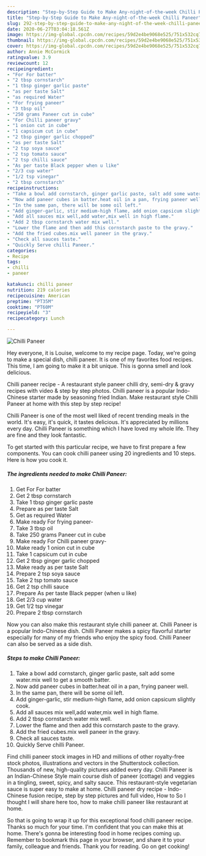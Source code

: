 ```yaml
---
description: "Step-by-Step Guide to Make Any-night-of-the-week Chilli Paneer"
title: "Step-by-Step Guide to Make Any-night-of-the-week Chilli Paneer"
slug: 292-step-by-step-guide-to-make-any-night-of-the-week-chilli-paneer
date: 2020-06-27T03:04:18.561Z
image: https://img-global.cpcdn.com/recipes/59d2e4be9068e525/751x532cq70/chilli-paneer-recipe-main-photo.jpg
thumbnail: https://img-global.cpcdn.com/recipes/59d2e4be9068e525/751x532cq70/chilli-paneer-recipe-main-photo.jpg
cover: https://img-global.cpcdn.com/recipes/59d2e4be9068e525/751x532cq70/chilli-paneer-recipe-main-photo.jpg
author: Annie McCormick
ratingvalue: 3.9
reviewcount: 12
recipeingredient:
- "For For batter"
- "2 tbsp cornstarch"
- "1 tbsp ginger garlic paste"
- "as per taste Salt"
- "as required Water"
- "For frying paneer"
- "3 tbsp oil"
- "250 grams Paneer cut in cube"
- "For Chilli paneer gravy"
- "1 onion cut in cube"
- "1 capsicum cut in cube"
- "2 tbsp ginger garlic chopped"
- "as per taste Salt"
- "2 tsp soya sauce"
- "2 tsp tomato sauce"
- "2 tsp chilli sauce"
- "As per taste Black pepper when u like"
- "2/3 cup water"
- "1/2 tsp vinegar"
- "2 tbsp cornstarch"
recipeinstructions:
- "Take a bowl add cornstarch, ginger garlic paste, salt add some water.mix well to get a smooth batter."
- "Now add paneer cubes in batter.heat oil in a pan, frying paneer well."
- "In the same pan, there will be some oil left."
- "Add ginger-garlic, stir medium-high flame, add onion capsicum slightly cook."
- "Add all sauces mix well,add water,mix well in high flame."
- "Add 2 tbsp cornstarch water mix well."
- "Lower the flame and then add this cornstarch paste to the gravy."
- "Add the fried cubes.mix well paneer in the gravy."
- "Check all sauces taste."
- "Quickly Serve chilli Paneer."
categories:
- Recipe
tags:
- chilli
- paneer

katakunci: chilli paneer 
nutrition: 219 calories
recipecuisine: American
preptime: "PT35M"
cooktime: "PT60M"
recipeyield: "3"
recipecategory: Lunch

---
```



![Chilli Paneer](https://img-global.cpcdn.com/recipes/59d2e4be9068e525/751x532cq70/chilli-paneer-recipe-main-photo.jpg)

Hey everyone, it is Louise, welcome to my recipe page. Today, we're going to make a special dish, chilli paneer. It is one of my favorites food recipes. This time, I am going to make it a bit unique. This is gonna smell and look delicious.

Chilli paneer recipe - A restaurant style paneer chilli dry, semi-dry &amp; gravy recipes with video &amp; step by step photos. Chilli paneer is a popular Indo-Chinese starter made by seasoning fried Indian. Make restaurant style Chilli Paneer at home with this step by step recipe!

Chilli Paneer is one of the most well liked of recent trending meals in the world. It's easy, it's quick, it tastes delicious. It's appreciated by millions every day. Chilli Paneer is something which I have loved my whole life. They are fine and they look fantastic.


To get started with this particular recipe, we have to first prepare a few components. You can cook chilli paneer using 20 ingredients and 10 steps. Here is how you cook it.

<!--inarticleads1-->

##### The ingredients needed to make Chilli Paneer:

1. Get For For batter
1. Get 2 tbsp cornstarch
1. Take 1 tbsp ginger garlic paste
1. Prepare as per taste Salt
1. Get as required Water
1. Make ready For frying paneer-
1. Take 3 tbsp oil
1. Take 250 grams Paneer cut in cube
1. Make ready For Chilli paneer gravy-
1. Make ready 1 onion cut in cube
1. Take 1 capsicum cut in cube
1. Get 2 tbsp ginger garlic chopped
1. Make ready as per taste Salt
1. Prepare 2 tsp soya sauce
1. Take 2 tsp tomato sauce
1. Get 2 tsp chilli sauce
1. Prepare As per taste Black pepper (when u like)
1. Get 2/3 cup water
1. Get 1/2 tsp vinegar
1. Prepare 2 tbsp cornstarch


Now you can also make this restaurant style chilli paneer at. Chilli Paneer is a popular Indo-Chinese dish. Chilli Paneer makes a spicy flavorful starter especially for many of my friends who enjoy the spicy food. Chilli Paneer can also be served as a side dish. 

<!--inarticleads2-->

##### Steps to make Chilli Paneer:

1. Take a bowl add cornstarch, ginger garlic paste, salt add some water.mix well to get a smooth batter.
1. Now add paneer cubes in batter.heat oil in a pan, frying paneer well.
1. In the same pan, there will be some oil left.
1. Add ginger-garlic, stir medium-high flame, add onion capsicum slightly cook.
1. Add all sauces mix well,add water,mix well in high flame.
1. Add 2 tbsp cornstarch water mix well.
1. Lower the flame and then add this cornstarch paste to the gravy.
1. Add the fried cubes.mix well paneer in the gravy.
1. Check all sauces taste.
1. Quickly Serve chilli Paneer.


Find chilli paneer stock images in HD and millions of other royalty-free stock photos, illustrations and vectors in the Shutterstock collection. Thousands of new, high-quality pictures added every day. Chilli Paneer is an Indian-Chinese Style main course dish of paneer (cottage) and veggies in a tingling, sweet, spicy, and salty sauce. This restaurant-style vegetarian sauce is super easy to make at home. Chilli paneer dry recipe - Indo-Chinese fusion recipe, step by step pictures and full video, How to So I thought I will share here too, how to make chilli paneer like restaurant at home. 

So that is going to wrap it up for this exceptional food chilli paneer recipe. Thanks so much for your time. I'm confident that you can make this at home. There's gonna be interesting food in home recipes coming up. Remember to bookmark this page in your browser, and share it to your family, colleague and friends. Thank you for reading. Go on get cooking!
